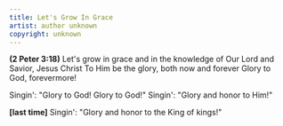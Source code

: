 ```yaml
---
title: Let's Grow In Grace
artist: author unknown
copyright: unknown
---
```


<strong>(2 Peter 3:18)</strong>
Let's grow in grace and in the knowledge of
Our Lord and Savior, Jesus Christ
To Him be the glory, both now and forever
Glory to God, forevermore!

Singin': "Glory to God! Glory to God!"
Singin': "Glory and honor to Him!"

<strong>[last time]</strong>
Singin': "Glory and honor to the King of kings!"

